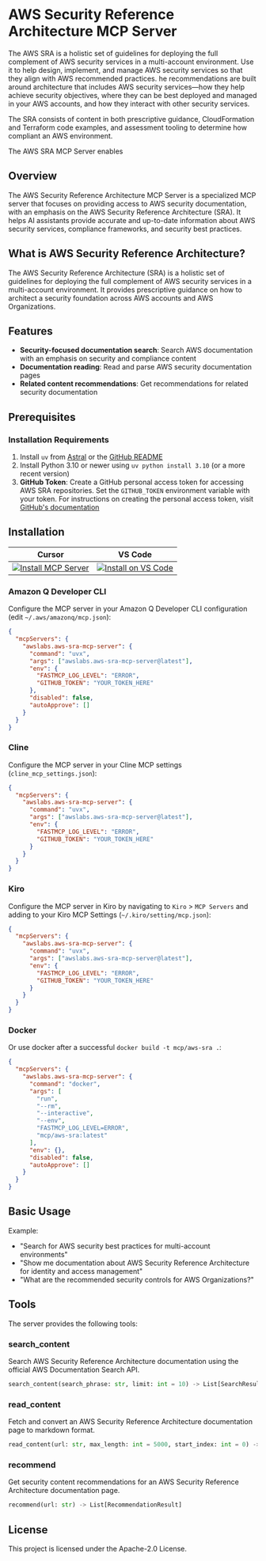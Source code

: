 # AWS Security Reference Architecture MCP Server

The AWS SRA is a holistic set of guidelines for deploying the full complement of AWS security services in a multi-account environment. Use it to help design, implement, and manage AWS security services so that they align with AWS recommended practices. he recommendations are built around architecture that includes AWS security services—how they help achieve security objectives, where they can be best deployed and managed in your AWS accounts, and how they interact with other security services.

The SRA consists of content in both prescriptive guidance, CloudFormation and Terraform code examples, and assessment tooling to determine how compliant an AWS environment.

The AWS SRA MCP Server enables


## Overview

The AWS Security Reference Architecture MCP Server is a specialized MCP server that focuses on providing access to AWS security documentation, with an emphasis on the AWS Security Reference Architecture (SRA). It helps AI assistants provide accurate and up-to-date information about AWS security services, compliance frameworks, and security best practices.

## What is AWS Security Reference Architecture?

The AWS Security Reference Architecture (SRA) is a holistic set of guidelines for deploying the full complement of AWS security services in a multi-account environment. It provides prescriptive guidance on how to architect a security foundation across AWS accounts and AWS Organizations.

## Features

- **Security-focused documentation search**: Search AWS documentation with an emphasis on security and compliance content
- **Documentation reading**: Read and parse AWS security documentation pages
- **Related content recommendations**: Get recommendations for related security documentation

## Prerequisites

### Installation Requirements

1. Install `uv` from [Astral](https://docs.astral.sh/uv/getting-started/installation/) or the [GitHub README](https://github.com/astral-sh/uv#installation)
2. Install Python 3.10 or newer using `uv python install 3.10` (or a more recent version)
3. **GitHub Token**: Create a GitHub personal access token for accessing AWS SRA repositories. Set
   the `GITHUB_TOKEN` environment variable with your token. For instructions on creating the
   personal access token, visit [GitHub's documentation](https://docs.github.com/en/authentication/keeping-your-account-and-data-secure/managing-your-personal-access-tokens)

## Installation

| Cursor | VS Code |
|:------:|:-------:|
| [![Install MCP Server](https://cursor.com/deeplink/mcp-install-light.svg)](https://cursor.com/install-mcp?name=awslabs.aws-sra-mcp-server&config=%7B%22command%22%3A%20%22uvx%22%2C%22args%22%3A%20%5B%22awslabs.aws-sra-mcp-server%40latest%22%5D%2C%22env%22%3A%20%7B%20%22FASTMCP_LOG_LEVEL%22%3A%20%22ERROR%22%2C%20%22GITHUB_TOKEN%22%3A%20%22YOUR_TOKEN_HERE%22%7D%2C%22disabled%22%3A%20false%2C%22autoApprove%22%3A%20%5B%5D%7D%7D) | [![Install on VS Code](https://img.shields.io/badge/Install_on-VS_Code-FF9900?style=flat-square&logo=visualstudiocode&logoColor=white)](https://insiders.vscode.dev/redirect/mcp/install?name=AWS%20SRA%20MCP%20Server&config=%7B%22command%22%3A%20%22uvx%22%2C%22args%22%3A%20%5B%22awslabs.aws-sra-mcp-server%40latest%22%5D%2C%22env%22%3A%20%7B%20%22FASTMCP_LOG_LEVEL%22%3A%20%22ERROR%22%2C%20%22GITHUB_TOKEN%22%3A%20%22YOUR_TOKEN_HERE%22%7D%2C%22disabled%22%3A%20false%2C%22autoApprove%22%3A%20%5B%5D%7D%7D) |

### Amazon Q Developer CLI

Configure the MCP server in your Amazon Q Developer CLI configuration (edit `~/.aws/amazonq/mcp.json`):

```json
{
  "mcpServers": {
    "awslabs.aws-sra-mcp-server": {
      "command": "uvx",
      "args": ["awslabs.aws-sra-mcp-server@latest"],
      "env": {
        "FASTMCP_LOG_LEVEL": "ERROR",
        "GITHUB_TOKEN": "YOUR_TOKEN_HERE"
      },
      "disabled": false,
      "autoApprove": []
    }
  }
}
```

### Cline

Configure the MCP server in your Cline MCP settings (`cline_mcp_settings.json`):

```json
{
  "mcpServers": {
    "awslabs.aws-sra-mcp-server": {
      "command": "uvx",
      "args": ["awslabs.aws-sra-mcp-server@latest"],
      "env": {
        "FASTMCP_LOG_LEVEL": "ERROR",
        "GITHUB_TOKEN": "YOUR_TOKEN_HERE"
      }
    }
  }
}
```

### Kiro

Configure the MCP server in Kiro by navigating to `Kiro` > `MCP Servers` and adding to your Kiro MCP
Settings (`~/.kiro/setting/mcp.json`):

```json
{
  "mcpServers": {
    "awslabs.aws-sra-mcp-server": {
      "command": "uvx",
      "args": ["awslabs.aws-sra-mcp-server@latest"],
      "env": {
        "FASTMCP_LOG_LEVEL": "ERROR",
        "GITHUB_TOKEN": "YOUR_TOKEN_HERE"
      }
    }
  }
}
```

### Docker

Or use docker after a successful `docker build -t mcp/aws-sra .`:

```json
{
  "mcpServers": {
    "awslabs.aws-sra-mcp-server": {
      "command": "docker",
      "args": [
        "run",
        "--rm",
        "--interactive",
        "--env",
        "FASTMCP_LOG_LEVEL=ERROR",
        "mcp/aws-sra:latest"
      ],
      "env": {},
      "disabled": false,
      "autoApprove": []
    }
  }
}
```

## Basic Usage

Example:

- "Search for AWS security best practices for multi-account environments"
- "Show me documentation about AWS Security Reference Architecture for identity and access management"
- "What are the recommended security controls for AWS Organizations?"

## Tools

The server provides the following tools:

### search_content

Search AWS Security Reference Architecture documentation using the official AWS Documentation Search API.

```python
search_content(search_phrase: str, limit: int = 10) -> List[SearchResult]
```

### read_content

Fetch and convert an AWS Security Reference Architecture documentation page to markdown format.

```python
read_content(url: str, max_length: int = 5000, start_index: int = 0) -> str
```

### recommend

Get security content recommendations for an AWS Security Reference Architecture documentation page.

```python
recommend(url: str) -> List[RecommendationResult]
```

## License

This project is licensed under the Apache-2.0 License.
